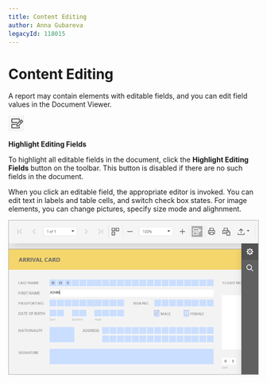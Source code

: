 ```yaml
---
title: Content Editing
author: Anna Gubareva
legacyId: 118015
---
```

# Content Editing
A report may contain elements with editable fields, and you can edit field values in the Document Viewer.

![eud-web-report-editing-fields-button](../../images/img126947.png)

**Highlight Editing Fields**

To highlight all editable fields in the document, click the **Highlight Editing Fields** button on the toolbar. This button is disabled if there are no such fields in the document.

When you click an editable field, the appropriate editor is invoked. You can edit text in labels and table cells, and switch check box states. For image elements, you can change pictures, specify size mode and alighnment.

![eud-web-print-preview-content-editing](../../images/img126953.png)